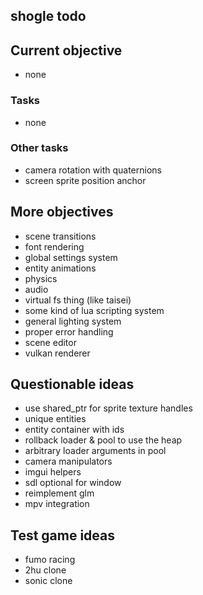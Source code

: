 ## shogle todo

## Current objective
- none

### Tasks
- none

### Other tasks
- camera rotation with quaternions
- screen sprite position anchor

## More objectives
- scene transitions
- font rendering
- global settings system
- entity animations
- physics
- audio
- virtual fs thing (like taisei)
- some kind of lua scripting system
- general lighting system
- proper error handling
- scene editor
- vulkan renderer

## Questionable ideas
- use shared_ptr for sprite texture handles
- unique entities 
- entity container with ids
- rollback loader & pool to use the heap
- arbitrary loader arguments in pool
- camera manipulators
- imgui helpers
- sdl optional for window
- reimplement glm 
- mpv integration

## Test game ideas
- fumo racing
- 2hu clone
- sonic clone
